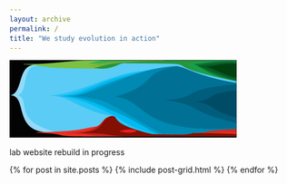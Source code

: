```yaml
---
layout: archive
permalink: /
title: "We study evolution in action"
---
```

![Burkholderia biofilm diversification](/images/burk-fm.gif)

lab website rebuild in progress
<div class="tiles">
{% for post in site.posts %}
	{% include post-grid.html %}
{% endfor %}
</div><!-- /.tiles -->
